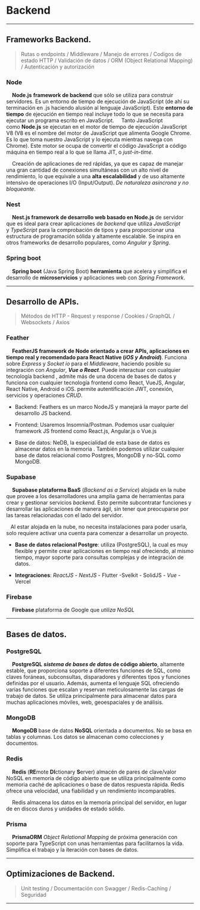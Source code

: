 # Backend

---

## Frameworks Backend.

> Rutas o endpoints / Middleware / Manejo de errores / Codigos de estado HTTP / Validación de datos / ORM (Object Relational Mapping) / Autenticación y autorización

### Node<mark> </mark>

    **Node.js** **framework de backend** que sólo se utiliza para construir servidores. Es un entorno de tiempo de ejecución de JavaScript (de ahí su terminación en .js haciendo alusión al lenguaje JavaScript). Este **entorno de tiempo** de ejecución en tiempo real incluye todo lo que se necesita para ejecutar un programa escrito en JavaScript.
    Tanto JavaScript como **Node.js** se ejecutan en el motor de tiempo de ejecución JavaScript V8 (V8 es el nombre del motor de JavaScript que alimenta Google Chrome. Es lo que toma nuestro JavaScript y lo ejecuta mientras navega con Chrome). Este motor se ocupa de convertir el código JavaScript a código máquina en tiempo real a lo que se llama JIT, o *just-in-time*.

    Creación de aplicaciones de red rápidas, ya que es capaz de manejar una gran cantidad de conexiones simultáneas con un alto nivel de rendimiento, lo que equivale a una **alta escalabilidad** y de uso altamente intensivo de operaciones I/O (Input/Output). *De naturaleza asíncrona y no bloqueante*.

### Nest<mark> </mark>

    **Nest.js framework de desarrollo web basado en Node.js** de servidor que es ideal para crear aplicaciones de *backend* que utiliza *JavaScript* y *TypeScript* para la comprobación de tipos y para proporcionar una estructura de programación sólida y altamente escalable. Se inspira en otros frameworks de desarrollo populares, como *Angular y Spring*.

### Spring boot<mark> </mark>

    **Spring boot** (Java Spring Boot) **herramienta** que acelera y simplifica el desarrollo de **microservicios** y aplicaciones web con *Spring Framework*.

---

## Desarrollo de APIs.

> Métodos de HTTP - Request y response / Cookies / GraphQL / Websockets / Axios

### Feather<mark> </mark>

    **FeatherJS framework de Node orientado a crear APIs, aplicaciones en tiempo real y recomendado para React Native (*iOS y Android*)**. Funciona sobre *Express* y *Socket io* para el *Middleware*, haciendo posible su integración con *Angular*, ***Vue o React***. Puede interactuar con cualquier tecnología backend , admite más de una docena de bases de datos y funciona con cualquier tecnología frontend como React, VueJS, Angular, React Native, Android o iOS. permite autentificación JWT, conexión, servicios y operaciones *CRUD*.

* Backend: Feathers es un marco NodeJS y manejará la mayor parte del desarrollo JS backend.

* Frontend: Usaremos Insomnia/Postman. Podemos usar cualquier framework JS frontend como React.js, Angular.js o Vue.js

* Base de datos: NeDB, la especialidad de esta base de datos es almacenar datos en la memoria . También podemos utilizar cualquier base de datos relacional como Postgres, MongoDB y no-SQL como MongoDB.

### Supabase<mark> </mark>

    **Supabase plataforma BaaS** (*Backend as a Service*) alojada en la nube que provee a los desarrolladores una amplia gama de herramientas para crear y gestionar servicios *backend*. Esto permite subcontratar funciones y desarrollar las aplicaciones de manera ágil, sin tener que preocuparse por las tareas relacionadas con el lado del servidor.

   Al estar alojada en la nube, no necesita instalaciones para poder usarla, solo requiere activar una cuenta para comenzar a desarrollar un proyecto.

* **Base de datos relacional Postgre**: utiliza (PostgreSQL), la cual es muy flexible y permite crear aplicaciones en tiempo real ofreciendo, al mismo tiempo, mayor soporte para consultas complejas y de integración de datos.

* **Integraciones**: *ReactJS* - *NextJS* - Flutter -Svelkit - SolidJS - *Vue* - Vercel

### Firebase<mark> </mark>

    **Firebase** plataforma de Google que *utiliza NoSQL*

---

## Bases de datos.

### PostgreSQL<mark> </mark>

    **PostgreSQL** ***sistema de bases de datos* de código abierto**, altamente estable, que proporciona soporte a diferentes funciones de SQL, como claves foráneas, subconsultas, disparadores y diferentes tipos y funciones definidas por el usuario. Además, aumenta el lenguaje SQL ofreciendo varias funciones que escalan y reservan meticulosamente las cargas de trabajo de datos. Se utiliza principalmente para almacenar datos para muchas aplicaciones móviles, web, geoespaciales y de análisis.

### MongoDB<mark> </mark>

    **MongoDB** base de datos **NoSQL** orientada a documentos. No se basa en tablas y columnas. Los datos se almacenan como colecciones y documentos.

### Redis<mark> </mark>

    **Redis** (**RE**mote **DI**ctionary **S**erver) almacén de pares de clave/valor NoSQL en memoria de código abierto que se utiliza principalmente como memoria caché de aplicaciones o base de datos respuesta rápida. Redis ofrece una velocidad, una fiabilidad y un rendimiento incomparables.

    Redis almacena los datos en la memoria principal del servidor, en lugar de en discos duros y unidades de estado sólido.

### Prisma<mark> </mark>

    **PrismaORM** *Object Relational Mapping* de próxima generación con soporte para TypeScript con unas herramientas para facilitarnos la vida. Simplifica el trabajo y la iteración con bases de datos.

---

## Optimizaciones de Backend.

> Unit testing / Documentación con Swagger / Redis-Caching / Seguridad

---